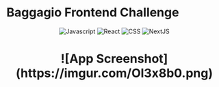 # Baggagio Frontend Challenge

<p align="center">
	<img alt="Javascript" src="https://img.shields.io/badge/Javascript-0d1b2a?style=for-the-badge&logo=javascript">
	<img alt="React" src="https://img.shields.io/badge/React-005CFE?style=for-the-badge&logo=react">
	<img alt="CSS" src = "https://img.shields.io/badge/CSS3-1572B6.svg?style=for-the-badge&logo=CSS3&logoColor=white"/>  
	<img alt="NextJS" src = "https://img.shields.io/badge/next.js-000000?style=for-the-badge&logo=nextdotjs&logoColor=white"/>  
</p>

<h1 align="center">
![App Screenshot](https://imgur.com/Ol3x8b0.png)
</h1>
